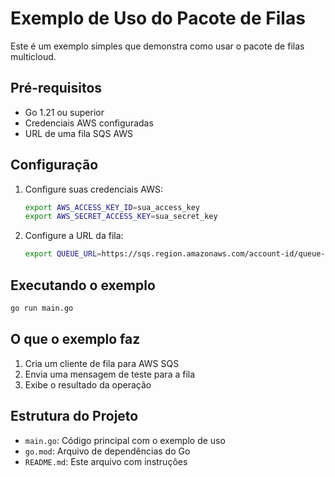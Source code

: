 # Exemplo de Uso do Pacote de Filas

Este é um exemplo simples que demonstra como usar o pacote de filas multicloud.

## Pré-requisitos

- Go 1.21 ou superior
- Credenciais AWS configuradas
- URL de uma fila SQS AWS

## Configuração

1. Configure suas credenciais AWS:
   ```bash
   export AWS_ACCESS_KEY_ID=sua_access_key
   export AWS_SECRET_ACCESS_KEY=sua_secret_key
   ```

2. Configure a URL da fila:
   ```bash
   export QUEUE_URL=https://sqs.region.amazonaws.com/account-id/queue-name
   ```

## Executando o exemplo

```bash
go run main.go
```

## O que o exemplo faz

1. Cria um cliente de fila para AWS SQS
2. Envia uma mensagem de teste para a fila
3. Exibe o resultado da operação

## Estrutura do Projeto

- `main.go`: Código principal com o exemplo de uso
- `go.mod`: Arquivo de dependências do Go
- `README.md`: Este arquivo com instruções 